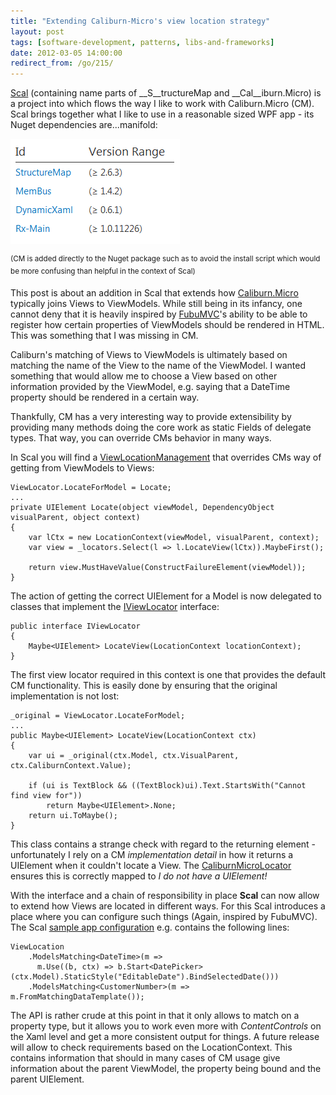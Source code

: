 ```yaml
---
title: "Extending Caliburn-Micro's view location strategy"
layout: post
tags: [software-development, patterns, libs-and-frameworks]
date: 2012-03-05 14:00:00
redirect_from: /go/215/
---
```


[Scal][1] (containing name parts of __S__tructureMap and __Cal__iburn.Micro) is a project into which flows the way I like to work with Caliburn.Micro (CM). Scal brings together what I like to use in a reasonable sized WPF app - its Nuget dependencies are...manifold:

![Scal dependencies][2]

<sup>(CM is added directly to the Nuget package such as to avoid the install script which would be more confusing than helpful in the context of Scal)</sup>

This post is about an addition in Scal that extends how [Caliburn.Micro][8] typically joins Views to ViewModels. While still being in its infancy, one cannot deny that it is heavily inspired by [FubuMVC][3]'s ability to be able to register how certain properties of ViewModels should be rendered in HTML. This was something that I was missing in CM.

Caliburn's matching of Views to ViewModels is ultimately based on matching the name of the View to the name of the ViewModel. I wanted something that would allow me to choose a View based on other information provided by the ViewModel, e.g. saying that a DateTime property should be rendered in a certain way.

Thankfully, CM has a very interesting way to provide extensibility by providing many methods doing the core work as static Fields of delegate types. That way, you can override CMs behavior in many ways.

In Scal you will find a [ViewLocationManagement][4] that overrides CMs way of getting from ViewModels to Views:

    ViewLocator.LocateForModel = Locate;
    ...
    private UIElement Locate(object viewModel, DependencyObject visualParent, object context)
    {
        var lCtx = new LocationContext(viewModel, visualParent, context);
        var view = _locators.Select(l => l.LocateView(lCtx)).MaybeFirst();
    
        return view.MustHaveValue(ConstructFailureElement(viewModel));            
    }

The action of getting the correct UIElement for a Model is now delegated to classes that implement the [IViewLocator][5] interface:

    public interface IViewLocator
    {
        Maybe<UIElement> LocateView(LocationContext locationContext);
    }

The first view locator required in this context is one that provides the default CM functionality. This is easily done by ensuring that the original implementation is not lost:

    _original = ViewLocator.LocateForModel;
    ...
    public Maybe<UIElement> LocateView(LocationContext ctx)
    {
        var ui = _original(ctx.Model, ctx.VisualParent, ctx.CaliburnContext.Value);
    
        if (ui is TextBlock && ((TextBlock)ui).Text.StartsWith("Cannot find view for"))
            return Maybe<UIElement>.None;
        return ui.ToMaybe();
    }

This class contains a strange check with regard to the returning element - unfortunately I rely on a CM _implementation detail_ in how it returns a UIElement when it couldn't locate a View. The [CaliburnMicroLocator][6] ensures this is correctly mapped to _I do not have a UIElement!_

With the interface and a chain of responsibility in place __Scal__ can now allow to extend how Views are located in different ways. For this Scal introduces a place where you can configure such things (Again, inspired by FubuMVC). The Scal [sample app configuration][7] e.g. contains the following lines:

    ViewLocation
        .ModelsMatching<DateTime>(m => 
          m.Use((b, ctx) => b.Start<DatePicker>(ctx.Model).StaticStyle("EditableDate").BindSelectedDate()))
        .ModelsMatching<CustomerNumber>(m => m.FromMatchingDataTemplate());
    
The API is rather crude at this point in that it only allows to match on a property type, but it allows you to work even more with _ContentControls_ on the Xaml level and get a more consistent output for things. A future release will allow to check requirements based on the LocationContext. This contains information that should in many cases of CM usage give information about the parent ViewModel, the property being bound and the parent UIElement.


  [1]: https://github.com/flq/Scal
  [2]: /public/assets/scal_deps.png
  [3]: https://github.com/DarthFubuMVC/fubumvc
  [4]: https://github.com/flq/Scal/blob/master/Scal/ViewLocation/ViewLocationManagement.cs
  [5]: https://github.com/flq/Scal/blob/master/Scal/ViewLocation/IViewLocator.cs
  [6]: https://github.com/flq/Scal/blob/master/Scal/ViewLocation/CaliburnMicroLocator.cs
  [7]: https://github.com/flq/Scal/blob/master/SampleApp/AppConfiguration.cs
  [8]: http://caliburnmicro.codeplex.com/